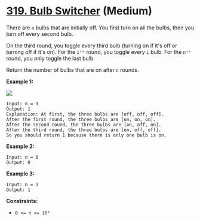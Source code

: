 # [319. Bulb Switcher][link] (Medium)

[link]: https://leetcode.com/problems/bulb-switcher/

There are `n` bulbs that are initially off. You first turn on all the bulbs, then you turn off every
second bulb.

On the third round, you toggle every third bulb (turning on if it's off or turning off if it's on).
For the `iᵗʰ` round, you toggle every `i` bulb. For the `nᵗʰ` round, you only toggle the last bulb.

Return the number of bulbs that are on after `n` rounds.

**Example 1:**

![](https://assets.leetcode.com/uploads/2020/11/05/bulb.jpg)

```
Input: n = 3
Output: 1
Explanation: At first, the three bulbs are [off, off, off].
After the first round, the three bulbs are [on, on, on].
After the second round, the three bulbs are [on, off, on].
After the third round, the three bulbs are [on, off, off].
So you should return 1 because there is only one bulb is on.
```

**Example 2:**

```
Input: n = 0
Output: 0
```

**Example 3:**

```
Input: n = 1
Output: 1
```

**Constraints:**

- `0 <= n <= 10⁹`
